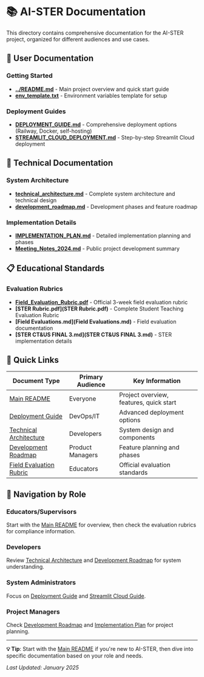 # 📚 AI-STER Documentation

This directory contains comprehensive documentation for the AI-STER project, organized for different audiences and use cases.

## 📖 User Documentation

### Getting Started
- **[../README.md](../README.md)** - Main project overview and quick start guide
- **[env_template.txt](env_template.txt)** - Environment variables template for setup

### Deployment Guides
- **[DEPLOYMENT_GUIDE.md](DEPLOYMENT_GUIDE.md)** - Comprehensive deployment options (Railway, Docker, self-hosting)
- **[STREAMLIT_CLOUD_DEPLOYMENT.md](STREAMLIT_CLOUD_DEPLOYMENT.md)** - Step-by-step Streamlit Cloud deployment

## 🔧 Technical Documentation

### System Architecture
- **[technical_architecture.md](technical_architecture.md)** - Complete system architecture and technical design
- **[development_roadmap.md](development_roadmap.md)** - Development phases and feature roadmap

### Implementation Details
- **[IMPLEMENTATION_PLAN.md](IMPLEMENTATION_PLAN.md)** - Detailed implementation planning and phases
- **[Meeting_Notes_2024.md](Meeting_Notes_2024.md)** - Public project development summary

## 📋 Educational Standards

### Evaluation Rubrics
- **[Field_Evaluation_Rubric.pdf](Field_Evaluation_Rubric.pdf)** - Official 3-week field evaluation rubric
- **[STER Rubric.pdf](STER Rubric.pdf)** - Complete Student Teaching Evaluation Rubric
- **[Field Evaluations.md](Field Evaluations.md)** - Field evaluation documentation
- **[STER CT&US FINAL 3.md](STER CT&US FINAL 3.md)** - STER implementation details

## 🔗 Quick Links

| Document Type | Primary Audience | Key Information |
|---------------|------------------|-----------------|
| [Main README](../README.md) | Everyone | Project overview, features, quick start |
| [Deployment Guide](DEPLOYMENT_GUIDE.md) | DevOps/IT | Advanced deployment options |
| [Technical Architecture](technical_architecture.md) | Developers | System design and components |
| [Development Roadmap](development_roadmap.md) | Product Managers | Feature planning and phases |
| [Field Evaluation Rubric](Field_Evaluation_Rubric.pdf) | Educators | Official evaluation standards |

## 🎯 Navigation by Role

### **Educators/Supervisors**
Start with the [Main README](../README.md) for overview, then check the evaluation rubrics for compliance information.

### **Developers**
Review [Technical Architecture](technical_architecture.md) and [Development Roadmap](development_roadmap.md) for system understanding.

### **System Administrators**
Focus on [Deployment Guide](DEPLOYMENT_GUIDE.md) and [Streamlit Cloud Guide](STREAMLIT_CLOUD_DEPLOYMENT.md).

### **Project Managers**
Check [Development Roadmap](development_roadmap.md) and [Implementation Plan](IMPLEMENTATION_PLAN.md) for project planning.

---

**💡 Tip**: Start with the [Main README](../README.md) if you're new to AI-STER, then dive into specific documentation based on your role and needs.

*Last Updated: January 2025*
